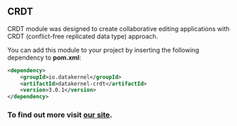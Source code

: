 ## CRDT

CRDT module was designed to create collaborative editing applications with CRDT (conflict-free replicated data type) approach.

You can add this module to your project by inserting the following dependency to **pom.xml**:
```xml
<dependency>
    <groupId>io.datakernel</groupId>
    <artifactId>datakernel-crdt</artifactId>
    <version>3.0.1</version>
</dependency>
```
### To find out more visit [our site](https://datakernel.io/docs/cloud/crdt.html).

